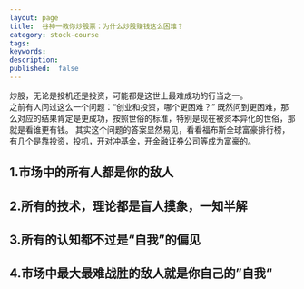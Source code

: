 ```yaml
---
layout: page
title:  谷神一教你炒股票：为什么炒股赚钱这么困难？
category: stock-course
tags:
keywords:
description:  
published:  false
---
```


炒股，无论是投机还是投资，可能都是这世上最难成功的行当之一。  
之前有人问过这么一个问题：“创业和投资，哪个更困难？”
既然问到更困难，那么对应的结果肯定是更成功，按照世俗的标准，特别是现在被资本异化的世俗，那就是看谁更有钱。
其实这个问题的答案显然易见，看看福布斯全球富豪排行榜，有几个是靠投资，投机，开对冲基金，开金融证券公司等成为富豪的。

## 1.市场中的所有人都是你的敌人

## 2.所有的技术，理论都是盲人摸象，一知半解
## 3.所有的认知都不过是“自我”的偏见
## 4.市场中最大最难战胜的敌人就是你自己的”自我“
## 



















